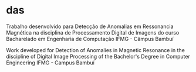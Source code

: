 # das
Trabalho desenvolvido para Detecção de Anomalias em Ressonancia Magnética na disciplina de Processamento Digital de Imagens do curso Bacharelado em Engenharia de Computação IFMG - Câmpus Bambuí

Work developed for Detection of Anomalies in Magnetic Resonance in the discipline of Digital Image Processing of the Bachelor's Degree in Computer Engineering IFMG - Campus Bambuí
